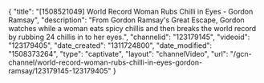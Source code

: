 {
    "title": "[1508521049] World Record Woman Rubs Chilli in Eyes - Gordon Ramsay",
    "description": "From Gordon Ramsay's Great Escape, Gordon watches while a woman eats spicy chillis and then breaks the world record  by rubbing 24 chillis in to her eyes.",
    "channelid": "123179145",
    "videoid": "123179405",
    "date_created": "1311724800",
    "date_modified": "1508373264",
    "type": "captivate",
    "layout": "channelVideo",
    "url": "\/gcn-channel\/world-record-woman-rubs-chilli-in-eyes-gordon-ramsay\/123179145-123179405"
}
